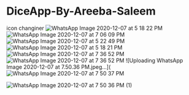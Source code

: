 # DiceApp-By-Areeba-Saleem
icon changiner
![WhatsApp Image 2020-12-07 at 5 18 22 PM](https://user-images.githubusercontent.com/72099262/101351244-86b4cb00-38ba-11eb-931b-ff93cb65b88a.jpeg)
![WhatsApp Image 2020-12-07 at 7 06 09 PM](https://user-images.githubusercontent.com/72099262/101356507-5e30cf00-38c2-11eb-813d-513abdea7ba0.jpeg)
![WhatsApp Image 2020-12-07 at 5 22 49 PM](https://user-images.githubusercontent.com/72099262/101356634-8fa99a80-38c2-11eb-86a8-330b5ed76cc7.jpeg)
![WhatsApp Image 2020-12-07 at 5 18 21 PM](https://user-images.githubusercontent.com/72099262/101356639-91735e00-38c2-11eb-881a-a2633ef31f68.jpeg)
![WhatsApp Image 2020-12-07 at 7 36 52 PM](https://user-images.githubusercontent.com/72099262/101357491-b4524200-38c3-11eb-9c5d-332502417ee4.jpeg)
![WhatsApp Image 2020-12-07 at 7 36 52 PM](https://user-images.githubusercontent.com/72099262/101357491-b4524200-38c3-11eb-9c5d-332502417ee4.jpeg)
![Uploading WhatsApp Image 2020-12-07 at 7.50.36 PM.jpeg…](
![WhatsApp Image 2020-12-07 at 7 50 37 PM](https://user-images.githubusercontent.com/72099262/101359420-730f6180-38c6-11eb-9a52-7fe18db79945.jpeg)


![WhatsApp Image 2020-12-07 at 7 50 36 PM (1)](https://user-images.githubusercontent.com/72099262/101359410-70147100-38c6-11eb-8ca7-a1f61279fd25.jpeg)
